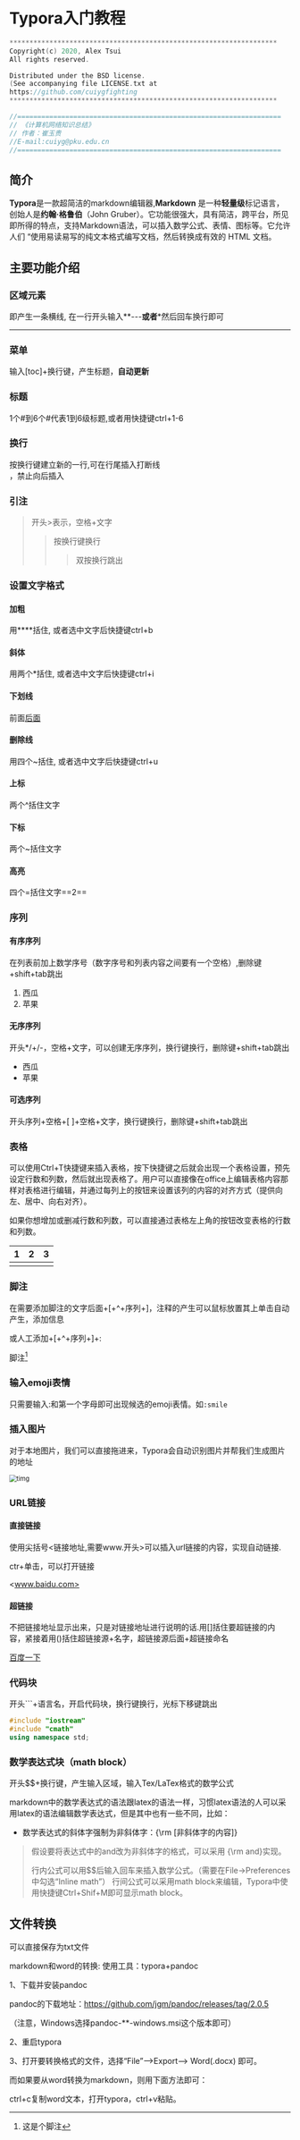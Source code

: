# Typora入门教程

```c++
*******************************************************************
Copyright(c) 2020, Alex Tsui
All rights reserved.

Distributed under the BSD license.
(See accompanying file LICENSE.txt at
https://github.com/cuiygfighting 
*******************************************************************

//==================================================================
// 《计算机网络知识总结》
// 作者：崔玉贵
//E-mail:cuiyg@pku.edu.cn
//==================================================================
```

## 简介

**Typora**是一款超简洁的markdown编辑器,**Markdown** 是一种**轻量级**标记语言，创始人是**约翰·格鲁伯**（John Gruber）。它功能很强大，具有简洁，跨平台，所见即所得的特点，支持Markdown语法，可以插入数学公式、表情、图标等。它允许人们 “使用易读易写的纯文本格式编写文档，然后转换成有效的 HTML 文档。

## 主要功能介绍

### 区域元素

即产生一条横线,	在一行开头输入**---**或者***然后回车换行即可

---

### 菜单

输入[toc]+换行键，产生标题，**自动更新**

### 标题

1个#到6个#代表1到6级标题,或者用快捷键ctrl+1-6

### 换行

按换行键建立新的一行,可在行尾插入打断线<br/>，禁止向后插入

### 引注

> 开头>表示，空格+文字
>
> > 按换行键换行
> >
> > > 双按换行跳出

### 设置文字格式

#### 加粗

用****括住,  或者选中文字后快捷键ctrl+b

#### 斜体

用两个*括住, 或者选中文字后快捷键ctrl+i

#### 下划线

前面<u>后面</u>

#### 删除线

用四个~括住, 或者选中文字后快捷键ctrl+u

#### 上标

两个^括住文字

#### 下标

两个~括住文字 

#### 高亮

四个=括住文字==2==

### 序列

#### 有序序列

在列表前加上数学序号（数字序号和列表内容之间要有一个空格）,删除键+shift+tab跳出

1. 西瓜
2. 苹果

#### 无序序列

开头*/+/-，空格+文字，可以创建无序序列，换行键换行，删除键+shift+tab跳出

* 西瓜
* 苹果

#### 可选序列

开头序列+空格+[ ]+空格+文字，换行键换行，删除键+shift+tab跳出

### 表格

可以使用Ctrl+T快捷键来插入表格，按下快捷键之后就会出现一个表格设置，预先设定行数和列数，然后就出现表格了。用户可以直接像在office上编辑表格内容那样对表格进行编辑，并通过每列上的按钮来设置该列的内容的对齐方式（提供向左、居中、向右对齐）。

如果你想增加或删减行数和列数，可以直接通过表格左上角的按钮改变表格的行数和列数。

|  1   |  2   |  3   |
| :--: | :--: | :--: |
|      |      |      |

### 脚注

在需要添加脚注的文字后面+[+^+序列+]，注释的产生可以鼠标放置其上单击自动产生，添加信息

或人工添加+[+^+序列+]+:

脚注[^1]

[^1]:这是个脚注

### 输入emoji表情

只需要输入:和第一个字母即可出现候选的emoji表情。如`:smile` 

### 插入图片

对于本地图片，我们可以直接拖进来，Typora会自动识别图片并帮我们生成图片的地址

<img src="C:\Users\d\Desktop\timg.jpg" alt="timg" style="zoom:80%;" />

### URL链接

#### 直接链接

使用尖括号<链接地址,需要www.开头>可以插入url链接的内容，实现自动链接.

ctr+单击，可以打开链接

<www.baidu.com>

#### 超链接

不把链接地址显示出来，只是对链接地址进行说明的话.用[]括住要超链接的内容，紧接着用()括住超链接源+名字，超链接源后面+超链接命名

[百度一下](https://www.baidu.com/)

### 代码块

开头```+语言名，开启代码块，换行键换行，光标下移键跳出

```c++
#include "iostream"
#include "cmath"
using namespace std;
```

### 数学表达式块（math block）

开头$$+换行键，产生输入区域，输入Tex/LaTex格式的数学公式

markdown中的数学表达式的语法跟latex的语法一样，习惯latex语法的人可以采用latex的语法编辑数学表达式，但是其中也有一些不同，比如：

* 数学表达式的斜体字强制为非斜体字：{\rm [非斜体字的内容]}

> 假设要将表达式中的and改为非斜体字的格式，可以采用 {\rm and}实现。
>
> 行内公式可以用$$后输入回车来插入数学公式。（需要在File->Preferences中勾选“Inline math”）
> 行间公式可以采用math block来编辑，Typora中使用快捷键Ctrl+Shif+M即可显示math block。



## 文件转换

可以直接保存为txt文件

markdown和word的转换:
使用工具：typora+pandoc

1、下载并安装pandoc

 pandoc的下载地址：https://github.com/jgm/pandoc/releases/tag/2.0.5

 （注意，Windows选择pandoc-**-windows.msi这个版本即可）

2、重启typora

3、打开要转换格式的文件，选择“File”–>Export–> Word(.docx) 即可。

而如果要从word转换为markdown，则用下面方法即可：

 ctrl+c复制word文本，打开typora，ctrl+v粘贴。














